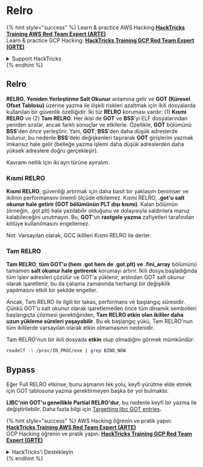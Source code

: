 # Relro

{% hint style="success" %}
Learn & practice AWS Hacking:<img src="/.gitbook/assets/arte.png" alt="" data-size="line">[**HackTricks Training AWS Red Team Expert (ARTE)**](https://training.hacktricks.xyz/courses/arte)<img src="/.gitbook/assets/arte.png" alt="" data-size="line">\
Learn & practice GCP Hacking: <img src="/.gitbook/assets/grte.png" alt="" data-size="line">[**HackTricks Training GCP Red Team Expert (GRTE)**<img src="/.gitbook/assets/grte.png" alt="" data-size="line">](https://training.hacktricks.xyz/courses/grte)

<details>

<summary>Support HackTricks</summary>

* Check the [**subscription plans**](https://github.com/sponsors/carlospolop)!
* **Join the** 💬 [**Discord group**](https://discord.gg/hRep4RUj7f) or the [**telegram group**](https://t.me/peass) or **follow** us on **Twitter** 🐦 [**@hacktricks\_live**](https://twitter.com/hacktricks\_live)**.**
* **Share hacking tricks by submitting PRs to the** [**HackTricks**](https://github.com/carlospolop/hacktricks) and [**HackTricks Cloud**](https://github.com/carlospolop/hacktricks-cloud) github repos.

</details>
{% endhint %}

## Relro

**RELRO**, **Yeniden Yerleştirme Salt Okunur** anlamına gelir ve **GOT (Küresel Ofset Tablosu)** üzerine yazma ile ilişkili riskleri azaltmak için ikili dosyalarda kullanılan bir güvenlik özelliğidir. İki tür **RELRO** koruması vardır: (1) **Kısmi RELRO** ve (2) **Tam RELRO**. Her ikisi de **GOT** ve **BSS**'yi ELF dosyalarından yeniden sıralar, ancak farklı sonuçlar ve etkilerle. Özellikle, **GOT** bölümünü **BSS**'den *önce* yerleştirir. Yani, **GOT**, **BSS**'den daha düşük adreslerde bulunur, bu nedenle **BSS**'deki değişkenleri taşırarak **GOT** girişlerini yazmak imkansız hale gelir (belleğe yazma işlemi daha düşük adreslerden daha yüksek adreslere doğru gerçekleşir).

Kavramı netlik için iki ayrı türüne ayıralım.

### **Kısmi RELRO**

**Kısmi RELRO**, güvenliği artırmak için daha basit bir yaklaşım benimser ve ikilinin performansını önemli ölçüde etkilemez. Kısmi RELRO, **.got'u salt okunur hale getirir (GOT bölümünün PLT dışı kısmı)**. Kalan bölümün (örneğin, .got.plt) hala yazılabilir olduğunu ve dolayısıyla saldırılara maruz kalabileceğini unutmayın. Bu, **GOT**'un **rastgele yazma** zafiyetleri tarafından kötüye kullanılmasını engellemez.

Not: Varsayılan olarak, GCC ikilileri Kısmi RELRO ile derler.

### **Tam RELRO**

**Tam RELRO**, **tüm GOT'u (hem .got hem de .got.plt) ve .fini\_array** bölümünü tamamen **salt okunur hale getirerek** korumayı artırır. İkili dosya başladığında tüm işlev adresleri çözülür ve GOT'a yüklenir, ardından GOT salt okunur olarak işaretlenir, bu da çalışma zamanında herhangi bir değişiklik yapılmasını etkili bir şekilde engeller.

Ancak, Tam RELRO ile ilgili bir takas, performans ve başlangıç süresidir. Çünkü GOT'u salt okunur olarak işaretlemeden önce tüm dinamik sembolleri başlangıçta çözmesi gerektiğinden, **Tam RELRO etkin olan ikililer daha uzun yükleme süreleri yaşayabilir**. Bu ek başlangıç yükü, Tam RELRO'nun tüm ikililerde varsayılan olarak etkin olmamasının nedenidir.

Tam RELRO'nun bir ikili dosyada **etkin** olup olmadığını görmek mümkündür:
```bash
readelf -l /proc/ID_PROC/exe | grep BIND_NOW
```
## Bypass

Eğer Full RELRO etkinse, bunu aşmanın tek yolu, keyfi yürütme elde etmek için GOT tablosuna yazma gerektirmeyen başka bir yol bulmaktır.

**LIBC'nin GOT'u genellikle Partial RELRO'dur**, bu nedenle keyfi bir yazma ile değiştirilebilir. Daha fazla bilgi için [Targetting libc GOT entries](https://github.com/nobodyisnobody/docs/blob/main/code.execution.on.last.libc/README.md#1---targetting-libc-got-entries)**.**

{% hint style="success" %}
AWS Hacking öğrenin ve pratik yapın:<img src="/.gitbook/assets/arte.png" alt="" data-size="line">[**HackTricks Training AWS Red Team Expert (ARTE)**](https://training.hacktricks.xyz/courses/arte)<img src="/.gitbook/assets/arte.png" alt="" data-size="line">\
GCP Hacking öğrenin ve pratik yapın: <img src="/.gitbook/assets/grte.png" alt="" data-size="line">[**HackTricks Training GCP Red Team Expert (GRTE)**<img src="/.gitbook/assets/grte.png" alt="" data-size="line">](https://training.hacktricks.xyz/courses/grte)

<details>

<summary>HackTricks'i Destekleyin</summary>

* [**abonelik planlarını**](https://github.com/sponsors/carlospolop) kontrol edin!
* **💬 [**Discord grubuna**](https://discord.gg/hRep4RUj7f) veya [**telegram grubuna**](https://t.me/peass) katılın ya da **Twitter'da** 🐦 [**@hacktricks\_live**](https://twitter.com/hacktricks\_live)**'i takip edin.**
* **Hacking ipuçlarını paylaşmak için [**HackTricks**](https://github.com/carlospolop/hacktricks) ve [**HackTricks Cloud**](https://github.com/carlospolop/hacktricks-cloud) github reposuna PR gönderin.**

</details>
{% endhint %}

